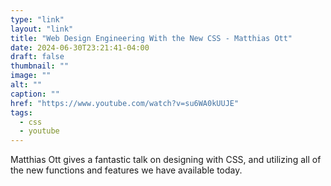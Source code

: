 ```yaml
---
type: "link"
layout: "link"
title: "Web Design Engineering With the New CSS - Matthias Ott"
date: 2024-06-30T23:21:41-04:00
draft: false
thumbnail: ""
image: ""
alt: ""
caption: ""
href: "https://www.youtube.com/watch?v=su6WA0kUUJE"
tags:
  - css
  - youtube
---
```


Matthias Ott gives a fantastic talk on designing with CSS, and utilizing all of the new functions and features we have available today.

